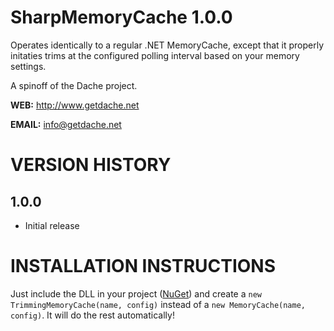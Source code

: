 SharpMemoryCache 1.0.0
===========


Operates identically to a regular .NET MemoryCache, except that it properly initaties trims at the configured polling interval based on your memory settings.

A spinoff of the Dache project.

**WEB:**   http://www.getdache.net

**EMAIL:** info@getdache.net


VERSION HISTORY
============================================


1.0.0
------------------

- Initial release


INSTALLATION INSTRUCTIONS
============================================


Just include the DLL in your project ([NuGet](http://www.nuget.org/packages/SharpMemoryCache)) and create a `new TrimmingMemoryCache(name, config)` instead of a `new MemoryCache(name, config)`. It will do the rest automatically!
